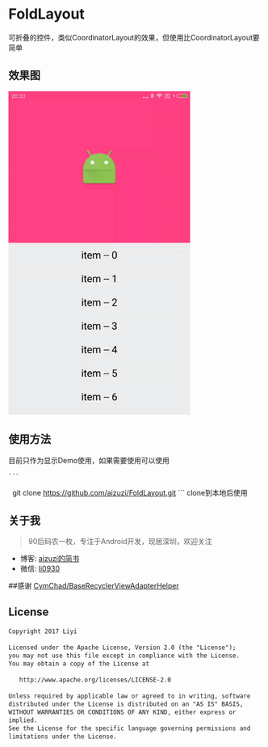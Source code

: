 # FoldLayout     

可折叠的控件，类似CoordinatorLayout的效果，但使用比CoordinatorLayout要简单

## 效果图
<img src="https://github.com/aizuzi/FoldLayout/blob/master/screenshot/ezgif.com-video-to-gif.gif" height="640" width="360" >

## 使用方法

目前只作为显示Demo使用，如果需要使用可以使用

    ```
    git clone https://github.com/aizuzi/FoldLayout.git
    ```
clone到本地后使用

## 关于我
> 90后码农一枚，专注于Android开发，现居深圳，欢迎关注  
* 博客: [aizuzi的简书](http://www.jianshu.com/u/be45a89999b5)
* 微信: [li0930]()  

##感谢
[CymChad/BaseRecyclerViewAdapterHelper](https://github.com/CymChad/BaseRecyclerViewAdapterHelper)

## License

    Copyright 2017 Liyi

    Licensed under the Apache License, Version 2.0 (the "License");
    you may not use this file except in compliance with the License.
    You may obtain a copy of the License at

       http://www.apache.org/licenses/LICENSE-2.0

    Unless required by applicable law or agreed to in writing, software
    distributed under the License is distributed on an "AS IS" BASIS,
    WITHOUT WARRANTIES OR CONDITIONS OF ANY KIND, either express or implied.
    See the License for the specific language governing permissions and
    limitations under the License.
